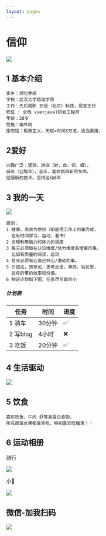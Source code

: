 ```yaml
---
layout: pages
---
```




# 信仰 

![](http://qck2j2ro3.bkt.clouddn.com/test/20200627154019.png?imagelim)



## 1 基本介绍

```
家乡：湖北孝感
学校：武汉大学珞珈学院
工作：先后就职 亚信（北京）科技，易宝支付 
职位 : 全栈 vue+java)研发工程师
年龄：26岁
性格：偏外向
座右铭：极简主义，天赋=时间X方法，适当直接，
```



## 2爱好



```
兴趣广泛：篮球，游泳（蛙，自，仰，蝶），
骑车（公路车），音乐，喜欢挑战新的东西，
征服新的技术。坚持运动6年
```



## 3  我的一天

![](http://qck2j2ro3.bkt.clouddn.com/test/20200627153557.png?imagelim)





```
原则：
1 健康，高效为原则（即能把工作上的事完成，
  也有时间学习，运动，看书）
2 合理利用脑力和体力的调度
3 每天必须做在认知维度/体力维度有增量的事，
  比如有质量的阅读，运动
4 每天必须有让自己开心/激动的事。
5 价值论，效率论，思考反思，事前，后反思，
  这件的事的效率和价值。
6 制定计划如下图，任务尽可能的小
```

##### 计划表

| 任务     | 时间   | 进度 |
| -------- | ------ | ---- |
| 1 骑车   | 30分钟 | ✅    |
| 2 写blog | 4小时  | ❌    |
| 3 吃饭   | 20分钟 | ✅    |



## 4 生活驱动



![](http://qck2j2ro3.bkt.clouddn.com/test/20200627153649.png?imagelim)



## 5  饮食

```
喜欢吃鱼，牛肉 虾等高蛋白食物，
所有蔬菜水果都喜欢吃，特别喜欢吃榴莲！！
```



## 6 运动相册

骑行

![](http://qck2j2ro3.bkt.clouddn.com/test/20200627154110.png?imagelim)

小💪

![](http://qck2j2ro3.bkt.clouddn.com/test/20200627162242.png?imagelim)



## 微信-加我扫码

![](http://qck2j2ro3.bkt.clouddn.com/test/20200627160150.png?imagelim)